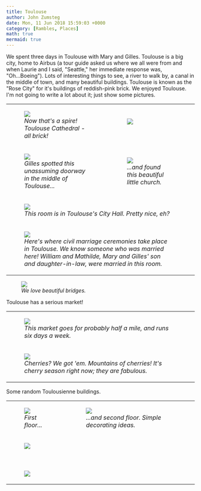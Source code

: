 ```yaml
---
title: Toulouse
author: John Zumsteg
date: Mon, 11 Jun 2018 15:59:03 +0000
category: [Rambles, Places]
math: true
mermaid: true
---
```

We spent three days in Toulouse with Mary and Gilles. Toulouse is a big city, home to Airbus (a tour guide asked us where we all were from and when Laurie and I said, "Seattle," her immediate response was, "Oh...Boeing"). Lots of interesting things to see, a river to walk by, a canal in the middle of town, and many beautiful buildings. Toulouse is known as the "Rose City" for it's buildings of reddish-pink brick. We enjoyed Toulouse. I'm not going to write a lot about it; just show some pictures.
  <table width="600px">
<tr>
<td><figure>
	<img src="{{site.url}}/assets/images/2018/06/DSC06744-1.jpg"/>
	<figcaption><em>Now that's a spire! Toulouse Cathedral - all brick!</em></figcaption>
</figure>

</td>
<td><figure>
	<img src="{{site.url}}/assets/images/2018/06/DSC06736-e1528712213794.jpg"/>
	<figcaption><em>&nbsp;</em></figcaption>
</figure>


</td>
</tr>
<td><figure>
	<img src="{{site.url}}/assets/images/2018/06/DSC06737-e1528709421548.jpg"/>
	<figcaption><em>Gilles spotted this unassuming doorway in the middle of Toulouse...</em></figcaption>
</figure>


</td>
<td><figure>
	<img src="{{site.url}}/assets/images/2018/06/DSC06731.jpg"/>
	<figcaption><em>...and found this beautiful little church.</em></figcaption>
</figure>


</td>
</tr>
<tr>
<td colspan=2><figure>
	<img src="{{site.url}}/assets/images/2018/06/DSC06766-1.jpg"/>
	<figcaption><em>This room is in Toulouse's City Hall. Pretty nice, eh?</em></figcaption>
</figure>


</td> 
<td>
</td>
</tr>
<tr>
<td colspan=2><figure>
	<img src="{{site.url}}/assets/images/2018/06/DSC06768.jpg"/>
	<figcaption><em>Here's where civil marriage ceremonies take place in Toulouse. We know someone who was married here! William and Mathilde, Mary and Gilles' son and daughter-in-law, were married in this room.</em></figcaption>
</figure>


</td>
<td>
</td>
</table>

<td colspan=2><figure>
	<img src="{{site.url}}/assets/images/2018/06/DSC06719-1.jpg"/>
	<figcaption><em>We love beautiful bridges.</em></figcaption>
</figure>



Toulouse has a serious market!
<table width="600px">
<tr>
<td><figure>
	<img src="{{site.url}}/assets/images/2018/06/DSC06683-e1528709119597.jpg"/>
	<figcaption><em>This market goes for probably half a mile, and runs six days a week.</em></figcaption>
</figure>

</td></tr>
<tr><td><figure>
	<img src="{{site.url}}/assets/images/2018/06/DSC06685-e1528709163328.jpg"/>
	<figcaption><em>Cherries? We got 'em. Mountains of cherries! It's cherry season right now; they are fabulous.</em></figcaption>
</figure>


</td>
</tr>
</table>
Some random Toulousienne buildings.
<table width="600px">
<tr>
<td>
<figure>
	<img src="{{site.url}}/assets/images/2018/06/DSC06704-e1528731699451.jpg"/>
	<figcaption><em>First floor...</em></figcaption>
</figure>


</td>
<td>
<figure>
	<img src="{{site.url}}/assets/images/2018/06/DSC06703-e1528731756454.jpg"/>
	<figcaption><em>...and second floor. Simple decorating ideas.</em></figcaption>
</figure>


</td>
</tr>
<tr>
<td colspan=2>
<figure>
	<img src="{{site.url}}/assets/images/2018/06/DSC06729-e1528724353342.jpg"/>
	<figcaption><em>&nbsp;</em></figcaption>
</figure>


</td>
<td colspan=2>
</td>
</tr>
<tr>
<td colspan=2><figure>
	<img src="{{site.url}}/assets/images/2018/06/DSC06710.jpg"/>
	<figcaption></figcaption>
</figure>

</td>
<td></td>
</tr>



</table>


